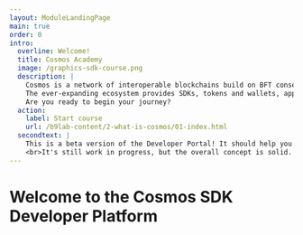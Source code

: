 ```yaml
---
layout: ModuleLandingPage
main: true
order: 0
intro:
  overline: Welcome!
  title: Cosmos Academy
  image: /graphics-sdk-course.png
  description: |
    Cosmos is a network of interoperable blockchains build on BFT consensus.<br/><br/>
    The ever-expanding ecosystem provides SDKs, tokens and wallets, applications and services. Discover the Cosmos SDK to develop application-specific blockchains.<br/><br/>
    Are you ready to begin your journey?
  action: 
    label: Start course
    url: /b9lab-content/2-what-is-cosmos/01-index.html
  secondtext: |
    This is a beta version of the Developer Portal! It should help you take your first steps with the Cosmos sdk.
    <br>It's still work in progress, but the overall concept is solid. We would be happy to get your feedback on the content so far. On the end of each page you find three icons to rate the page and a small box where you can give us feedback on things to improve. Enjoy your journey through the portal and good luck with HackAtom!
---
```


# Welcome to the Cosmos SDK Developer Platform
